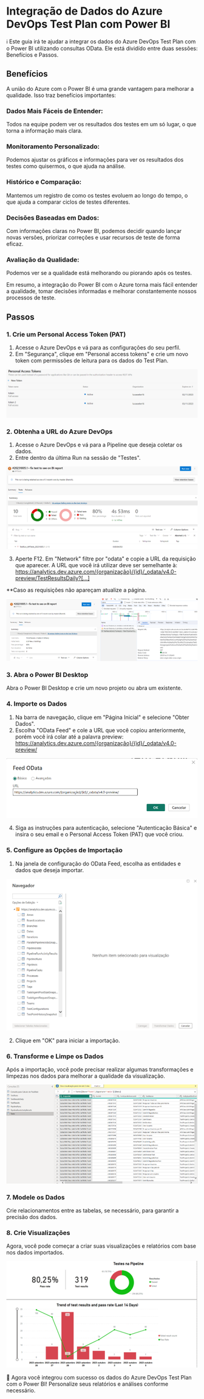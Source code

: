 # Integração de Dados do Azure DevOps Test Plan com Power BI

ℹ️ Este guia irá te ajudar a integrar os dados do Azure DevOps Test Plan com o Power BI utilizando consultas OData. 
Ele está dividído entre duas sessões: Benefícios e Passos.
 
## Benefícios
A união do Azure com o Power BI é uma grande vantagem para melhorar a qualidade. Isso traz
benefícios importantes:

### Dados Mais Fáceis de Entender:
Todos na equipe podem ver os resultados dos testes em um só lugar, o que torna a informação mais
clara.

### Monitoramento Personalizado:
Podemos ajustar os gráficos e informações para ver os resultados dos testes como quisermos, o que
ajuda na análise.

### Histórico e Comparação:
Mantemos um registro de como os testes evoluem ao longo do tempo, o que ajuda a comparar ciclos
de testes diferentes.

### Decisões Baseadas em Dados:
Com informações claras no Power BI, podemos decidir quando lançar novas versões, priorizar
correções e usar recursos de teste de forma eficaz.

### Avaliação da Qualidade:
Podemos ver se a qualidade está melhorando ou piorando após os testes.

Em resumo, a integração do Power BI com o Azure torna mais fácil entender a qualidade, tomar
decisões informadas e melhorar constantemente nossos processos de teste.

## Passos

### 1. Crie um Personal Access Token (PAT)

1. Acesse o Azure DevOps e vá para as configurações do seu perfil.
2. Em "Segurança", clique em "Personal access tokens" e crie um novo token com permissões de leitura para os dados do Test Plan.
   
![image](https://github.com/lucassebe-warmup/AzurePowerBI/blob/main/assets/Captura%20de%20tela%202023-10-06%20131640.png)


### 2. Obtenha a URL do Azure DevOps

1. Acesse o Azure DevOps e vá para a Pipeline que deseja coletar os dados.
2. Entre dentro da última Run na sessão de "Testes".

![image](https://github.com/lucassebe-warmup/AzurePowerBI/blob/main/assets/Captura%20de%20tela%202023-10-06%20132936.png)

3. Aperte F12. Em "Network" filtre por "odata" e copie a URL da requisição que aparecer.
A URL que você irá utilizar deve ser semelhante à: https://analytics.dev.azure.com/{organização}/{id}/_odata/v4.0-preview/TestResultsDaily?[...]

**Caso as requisições não apareçam atualize a página.

![image](https://github.com/lucassebe-warmup/AzurePowerBI/blob/main/assets/Captura%20de%20tela%202023-10-06%20133108.png)


### 3. Abra o Power BI Desktop

Abra o Power BI Desktop e crie um novo projeto ou abra um existente.

### 4. Importe os Dados

1. Na barra de navegação, clique em "Página Inicial" e selecione "Obter Dados".
2. Escolha "OData Feed" e cole a URL que você copiou anteriormente, porém você irá colar até a palavra preview:
https://analytics.dev.azure.com/{organização}/{id}/_odata/v4.0-preview/

![image](https://github.com/lucassebe-warmup/AzurePowerBI/blob/main/assets/Captura%20de%20tela%202023-10-06%20133643.png)

4. Siga as instruções para autenticação, selecione "Autenticação Básica" e insira o seu email e o Personal Access Token (PAT) que você criou.

### 5. Configure as Opções de Importação

1. Na janela de configuração do OData Feed, escolha as entidades e dados que deseja importar.

![image](https://github.com/lucassebe-warmup/AzurePowerBI/blob/main/assets/Captura%20de%20tela%202023-10-06%20133919.png)

2. Clique em "OK" para iniciar a importação.

### 6. Transforme e Limpe os Dados

Após a importação, você pode precisar realizar algumas transformações e limpezas nos dados para melhorar a qualidade da visualização.

![image](https://github.com/lucassebe-warmup/AzurePowerBI/blob/main/assets/Captura%20de%20tela%202023-10-06%20134050.png)


### 7. Modele os Dados

Crie relacionamentos entre as tabelas, se necessário, para garantir a precisão dos dados.

### 8. Crie Visualizações

Agora, você pode começar a criar suas visualizações e relatórios com base nos dados importados.

![image](https://github.com/lucassebe-warmup/AzurePowerBI/blob/main/assets/Captura%20de%20tela%202023-10-06%20134112.png)


🎉 Agora você integrou com sucesso os dados do Azure DevOps Test Plan com o Power BI! Personalize seus relatórios e análises conforme necessário.

